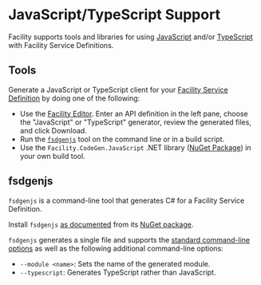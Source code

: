 # JavaScript/TypeScript Support

Facility supports tools and libraries for using [JavaScript](https://en.wikipedia.org/wiki/JavaScript) and/or [TypeScript](http://www.typescriptlang.org/) with Facility Service Definitions.

## Tools

Generate a JavaScript or TypeScript client for your [Facility Service Definition](/define) by doing one of the following:

* Use the [Facility Editor](/editor). Enter an API definition in the left pane, choose the "JavaScript" or "TypeScript" generator, review the generated files, and click Download.
* Run the [`fsdgenjs`](#fsdgenjs) tool on the command line or in a build script.
* Use the `Facility.CodeGen.JavaScript` .NET library ([NuGet Package](https://www.nuget.org/packages/Facility.CodeGen.JavaScript)) in your own build tool.

## fsdgenjs

`fsdgenjs` is a command-line tool that generates C# for a Facility Service Definition.

Install `fsdgenjs` [as documented](/generate/tools#installation) from its [NuGet package](https://www.nuget.org/packages/fsdgenjs/).

`fsdgenjs` generates a single file and supports the [standard command-line options](/generate/tools#options) as well as the following additional command-line options:

* `--module <name>`: Sets the name of the generated module.
* `--typescript`: Generates TypeScript rather than JavaScript.
